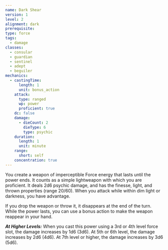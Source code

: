 ```yaml
---
name: Dark Shear
version: 1
level: 2
alignment: dark
prerequisite: 
type: force
tags:
  - damage
classes:
  - consular
  - guardian
  - sentinel
  - adept
  - beguiler
mechanics:
  - castingTime:
      length: 1
      unit: bonus_action
    attack:
      type: ranged
      wp: power
      proficient: true
    dc: false
    damage:
      - dieCount: 2
        dieType: 6
        type: psychic
    duration:
      length: 1
      unit: minute
    range:
      short: self
    concentration: true
---
```

You create a weapon of imperceptible Force energy that lasts until the power ends. It counts as a simple lightweapon with which you are proficient. It deals 2d6 psychic damage, and has the finesse, light, and thrown properties (range 20/60). When you attack while within dim light or darkness, you have advantage.

If you drop the weapon or throw it, it disappears at the end of the turn. While the power lasts, you can use a bonus action to make the weapon reappear in your hand.

***__At Higher Levels__:*** When you cast this power using a 3rd or 4th level force slot, the damage increases by 1d6 (3d6). At 5th or 6th level, the damage increases by 2d6 (4d6). At 7th level or higher, the damage increases by 3d6 (5d6). 
    